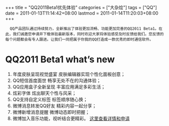 +++
title = "QQ2011Beta1优先体验"
categories = ["大杂烩"]
tags = ["QQ"]
date = 2011-01-13T11:14:42+08:00
lastmod = 2011-01-14T11:20:03+08:00
+++



      QQ产品团队通过持续努力，全新推出了体验更加流畅、功能更加完善的QQ2011 Beta1。在此，我们诚邀您申请并下载体验最新版本，同时欢迎大家将体验感受及时反馈给我们。您反馈的每个问题都会有专人跟进。让我们一同把属于你我的QQ打造成一款优秀的即时通信软件。



QQ2011 Beta1 what’s new
===================================
1. 年度皮肤呈现视觉盛宴 皮肤编辑器实现个性化面板创意；
2. QQ短信首度面世 畅享无处不在的沟通体验；
3. QQ应用盒子全新呈现 丰富应用满足多彩生活；
4. 炫彩字体 炫出聊天个性与风采；
5. QQ支持自定义标签 标签顺序随心换；
6. 微博消息转发QQ好友 精彩内容一起分享；
7. 微博新增消息提醒 微博动态即时把握；
8. 微博加入音乐功能，视听结合更精彩。 
<a href="http://exp.qq.com/cgi-bin/present/tec_cgi_present_join?plan_id=141&source_flag=0" target="_blank">这里查看详情和申请</a>